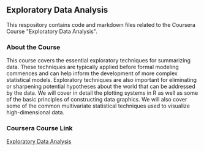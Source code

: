 ## Exploratory Data Analysis
This respository contains code and markdown files related to the Coursera Course "Exploratory Data Analysis".

### About the Course
This course covers the essential exploratory techniques for summarizing data. These techniques are typically applied before formal modeling commences and can help inform the development of more complex statistical models. Exploratory techniques are also important for eliminating or sharpening potential hypotheses about the world that can be addressed by the data. We will cover in detail the plotting systems in R as well as some of the basic principles of constructing data graphics. We will also cover some of the common multivariate statistical techniques used to visualize high-dimensional data.

### Coursera Course Link 
[Exploratory Data Analysis](https://www.coursera.org/course/exdata)